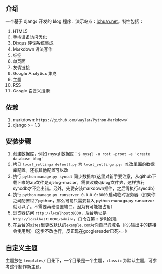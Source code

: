 介绍
----
一个基于 django 开发的 blog 程序，演示站点：[ichuan.net][1]。特性包括：

  1. HTML5
  2. 手持设备访问优化
  3. Disqus 评论系统集成
  4. Markdown 语法写作
  5. 标签
  6. 单页面
  7. 友情链接
  8. Google Analytics 集成
  9. 主题
  10. RSS
  11. Google 自定义搜索

依赖
----

1. markdown: `https://github.com/waylan/Python-Markdown/`
2. django >= 1.3

安装步骤
--------

1. 创建数据库，例如 mysql 数据库：`$ mysql -u root -proot -e 'create database blog'`
2. 拷贝 `local_settings.default.py` 为 `local_settings.py`，修改里面的数据库配置。还有其他配置可以改
3. 执行 `python manage.py syncdb` 同步数据库(这里对新手要注意，从github下载下来的zip文件是djblog-master，需要改成djblog文件夹，这样执行syncdb才不会出错。另外，先要安装markdown插件，之后再执行syncdb）
4. 执行 `python manage.py runserver 0.0.0.0:8000` 启动临时服务器（如果你之间配置过了python，那么可能只需要输入
python manage.py runserver 就可以了。不需要再硬设置端口，因为有可能被占用）
5. 浏览器访问 `http://localhost:8000`，后台地址是 `http://localhost:8000/admin/`，口令在第 `3` 步时创建
6. 在后台的`sites`里更改默认的`example.com`为你自己的域名（`RSS`输出中的链接会使用到）（这步不改也行，反正现在googlereader已死-_-!)


自定义主题
----------

主题放在 `templates/` 目录下，一个目录是一个主题，`classic` 为默认主题，可参考这个制作新主题。

[1]: http://ichuan.net
[2]: 这个版本取自ichuan的git，连基本的logo都没改变。只是因为自己是纯新手，而且没有指导，只能自己摸索。

